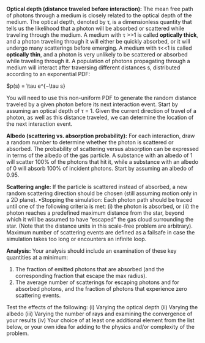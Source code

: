 
**Optical depth (distance traveled before interaction):** 
The mean free path of photons through a medium is closely related to the optical depth of the 
medium. The optical depth, denoted by τ, is a dimensionless quantity that tells us the 
likelihood that a photon will be absorbed or scattered while traveling through the medium. A
medium with τ >>1 is called __optically thick__, and a photon traveling through it will
either be quickly absorbed, or it will undergo many scatterings before emerging. A medium
with τ<<1 is called __optically thin__, and a photon is very unlikely to be scattered or
absorbed while traveling through it. A population of photons propagating through a medium 
will interact after traversing different distances s, distributed according to an exponential PDF:

$p(s) = \tau e^{−\tau s}

You will need to use this non-uniform PDF to generate the random distance traveled
by a given photon before its next interaction event. Start by assuming an optical
depth of τ = 1. Given the current direction of travel of a photon, as well as this
distance traveled, we can determine the location of the next interaction event.

**Albedo (scattering vs. absorption probability):**
For each interaction, draw a random number to determine whether the photon is scattered or absorbed. 
The probability of scattering versus absorption can be expressed in terms of the albedo of the
gas particle. A substance with an albedo of 1 will scatter 100% of the photons that
hit it, while a substance with an albedo of 0 will absorb 100% of incident photons.
Start by assuming an albedo of 0.95.

**Scattering angle:** If the particle is scattered instead of absorbed, a new random
scattering direction should be chosen (still assuming motion only in a 2D plane).
•Stopping the simulation: Each photon path should be traced until one of the following criteria
is met: (i) the photon is absorbed, or (ii) the photon reaches a predefined maximum distance 
from the star, beyond which it will be assumed to have “escaped" the gas cloud surrounding the 
star. (Note that the distance units in this scale-free problem are arbitrary). Maximum number
of scattering events are defined as a failsafe in case the simulation takes too long or 
encounters an infinite loop.

**Analysis:**
Your analysis should include an examination of these key quantities at a minimum:
1. The fraction of emitted photons that are absorbed (and the corresponding fraction that escape the max radius).
2. The average number of scatterings for escaping photons and for absorbed photons, and 
the fraction of photons that experience zero scattering events.

Test the effects of the following:
(i) Varying the optical depth
(ii) Varying the albedo
(iii) Varying the number of rays and examining the convergence of your results
(iv) Your choice of at least one additional element from the list below, or your own
idea for adding to the physics and/or complexity of the problem.
